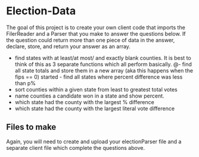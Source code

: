 # Election-Data

The goal of this project is to create your own client code that imports the FilerReader and a Parser that you make to answer the questions below.  If the question could return more than one piece of data in the answer, declare, store, and return your answer as an array.

-  find states with at least/at most/ and exactly blank counties.  It is best to think of this as 3 separate functions which all perform basically.
@-  find all state totals and store them in a new array (aka this happens when the  fips == 0)
started -  find all states where percent difference was less than p%
-  sort counties within a given state from least to greatest total votes
-  name counties a candidate won in a state and show percent.
-  which state had the county with the largest % difference
-  which state had the county with the largest literal vote difference

## Files to make

Again, you will need to create and upload your electionParser file and a separate client file which complete the questions above.

